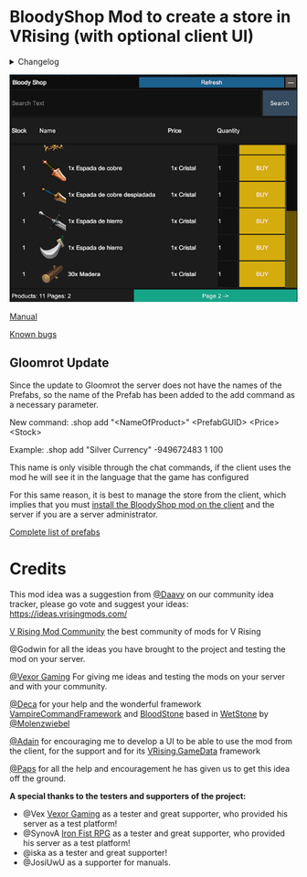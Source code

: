 
# BloodyShop Mod to create a store in VRising (with optional client UI)

<details>
<summary>Changelog</summary>

`0.9.82`
- Fixed bug that did not allow adding infinite items

`0.9.81`
- Fixed a bug that existed when the currency_list.json file was first generated.
- Added option within the client configuration file to disable sounds.

`0.9.8`
- Added UI to set and remove currencies.
- Added messaging system for currencies.
- Optimize the performance of network messages from the server that caused lag to different players.
- Added a user registration system that uses the UI to only notify those users of changes in real time.
- Change of icons of the main menu.
- Refactoring of the window to add or remove products from the store, now everything is displayed in a single window.
- Fixed bug that did not allow deleting products from the UI.
- Added sounds to the UI for certain actions.
- The UniverseLib.IL2CPP.Interop.dll library is no longer compiled into the dll to avoid incompatibilities with other mods that use this library to create UIs.

`0.9.7`
- Added multi-currency

`0.9.6`
- Fixed error when you tried to buy or delete an item that there are several purchase options in the store, now you delete or buy the one you select from the UI

`0.9.5`
- Added Stacks for products

`0.9.0`
- Gloomrot Update

`0.8.3`
- Removed debug logs to improve server performance

`0.8.2`
- Simplified core inventory

`0.8.1`

- First public version of the mod

</details>

![alt text](https://github.com/oscarpedrero/BloodyShop/blob/master/Images/userui.png?raw=true)

[Manual](https://github.com/oscarpedrero/BloodyShop/wiki/Manual-%E2%80%90-Gloomrot-Update)

[Known bugs](https://github.com/oscarpedrero/BloodyShop/wiki/Known-bugs)

## Gloomrot Update

Since the update to Gloomrot the server does not have the names of the Prefabs, so the name of the Prefab has been added to the add command as a necessary parameter.

New command:
.shop add "\<NameOfProduct\>" \<PrefabGUID\> \<Price\> \<Stock\>

Example:
.shop add "Silver Currency" -949672483 1 100

This name is only visible through the chat commands, if the client uses the mod he will see it in the language that the game has configured

For this same reason, it is best to manage the store from the client, which implies that you must [install the BloodyShop mod on the client](https://github.com/oscarpedrero/BloodyShop/wiki/Manual#requirements) and the server if you are a server administrator.

[Complete list of prefabs](https://discord.com/channels/978094827830915092/1117273637024714862/1117273642817044571)

# Credits

This mod idea was a suggestion from [@Daavy](https://ideas.vrisingmods.com/posts/11/silver-shop) on our community idea tracker, please go vote and suggest your ideas: https://ideas.vrisingmods.com/

[V Rising Mod Community](https://discord.gg/vrisingmods) the best community of mods for V Rising

@Godwin for all the ideas you have brought to the project and testing the mod on your server.

[@Vexor Gaming](https://discord.gg/AyyenSJH) For giving me ideas and testing the mods on your server and with your community.

[@Deca](https://github.com/decaprime) for your help and the wonderful framework [VampireCommandFramework](https://github.com/decaprime/VampireCommandFramework) and [BloodStone](https://github.com/decaprime/Bloodstone) based in [WetStone](https://github.com/molenzwiebel/Wetstone) by [@Molenzwiebel](https://github.com/molenzwiebel)

[@Adain](https://github.com/adainrivers) for encouraging me to develop a UI to be able to use the mod from the client, for the support and for its [VRising.GameData](https://github.com/adainrivers/VRising.GameData) framework

[@Paps](https://github.com/phillipsOG) for all the help and encouragement he has given us to get this idea off the ground.

**A special thanks to the testers and supporters of the project:**

- @Vex [Vexor Gaming](https://discord.gg/rxaTBzjuMc) as a tester and great supporter, who provided his server as a test platform!
- @SynovA [Iron Fist RPG](https://discord.gg/iron-fist-rpg) as a tester and great supporter, who provided his server as a test platform!
- @iska as a tester and great supporter!
- @JosiUwU as a supporter for manuals.